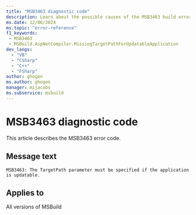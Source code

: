 ```yaml
---
title: "MSB3463 diagnostic code"
description: Learn about the possible causes of the MSB3463 build error, and get troubleshooting tips.
ms.date: 12/06/2024
ms.topic: "error-reference"
f1_keywords:
 - MSB3463
 - MSBuild.AspNetCompiler.MissingTargetPathForUpdatableApplication
dev_langs:
  - "VB"
  - "CSharp"
  - "C++"
  - "FSharp"
author: ghogen
ms.author: ghogen
manager: mijacobs
ms.subservice: msbuild
---
```


# MSB3463 diagnostic code

<!-- :::ErrorDefinitionDescription::: -->
<!-- :::editable-content name="introDescription"::: -->
This article describes the MSB3463 error code.
<!-- :::editable-content-end::: -->

## Message text

`MSB3463: The TargetPath parameter must be specified if the application is updatable.`

<!-- :::editable-content name="postOutputDescription"::: -->
<!--
{StrBegin="MSB3463: "}
-->
<!-- :::editable-content-end::: -->
<!-- :::ErrorDefinitionDescription-end::: -->

## Applies to

All versions of MSBuild
